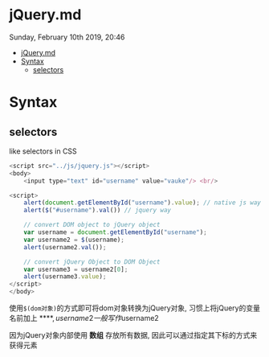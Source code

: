 # jQuery.md
Sunday, February 10th 2019, 20:46

<!-- @import "[TOC]" {cmd="toc" depthFrom=1 depthTo=6 orderedList=false} -->
<!-- code_chunk_output -->

* [jQuery.md](#jquerymd)
* [Syntax](#syntax)
	* [selectors](#selectors)

<!-- /code_chunk_output -->

# Syntax

## selectors

like selectors in CSS

```js
<script src="../js/jquery.js"></script>
<body>
    <input type="text" id="username" value="vauke"/> <br/>

<script>
    alert(document.getElementById("username").value); // native js way
    alert($("#username").val()) // jquery way

    // convert DOM object to jQuery object
    var username = document.getElementById("username");
    var username2 = $(username);
    alert(username2.val());

    // convert jQuery Object to DOM Object
    var username3 = username2[0];
    alert(username3.value);
</script>
</body>
```

使用`$(dom对象)`的方式即可将dom对象转换为jQuery对象, 习惯上将jQuery的变量名前加上 **$**, username2一般写作$username2

因为jQuery对象内部使用 **数组** 存放所有数据, 因此可以通过指定其下标的方式来获得元素
